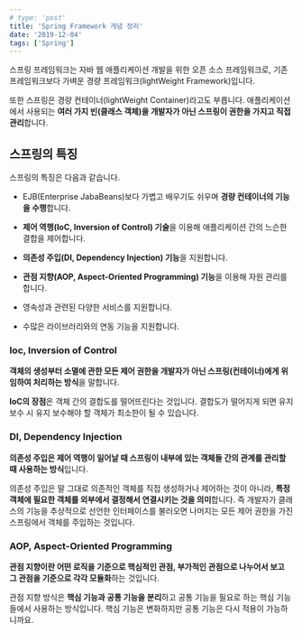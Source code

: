 ```yaml
---
# type: 'post'
title: 'Spring Framework 개념 정리'
date: '2019-12-04'
tags: ['Spring']
---
```


스프링 프레임워크는 자바 웹 애플리케이션 개발을 위한 오픈 소스 프레임워크로, 기존 프레임워크보다 가벼운 경량 프레임워크(lightWeight Framework)입니다.

또한 스프링은 경량 컨테이너(lightWeight Container)라고도 부릅니다. 애플리케이션에서 사용되는 **여러 가지 빈(클래스 객체)을 개발자가 아닌 스프링이 권한을 가지고 직접 관리**합니다.

## 스프링의 특징

스프링의 특징은 다음과 같습니다.

- EJB(Enterprise JabaBeans)보다 가볍고 배우기도 쉬우며 **경량 컨테이너의 기능을 수행**합니다.

- **제어 역행(IoC, Inversion of Control) 기술**을 이용해 애플리케이션 간의 느슨한 결합을 제어합니다.

- **의존성 주입(DI, Dependency Injection) 기능**을 지원합니다.

- **관점 지향(AOP, Aspect-Oriented Programming) 기능**을 이용해 자원 관리를 합니다.

- 영속성과 관련된 다양한 서비스를 지원합니다.

- 수많은 라이브러리와의 연동 기능을 지원합니다.

### Ioc, Inversion of Control

**객체의 생성부터 소멸에 관한 모든 제어 권한을 개발자가 아닌 스프링(컨테이너)에게 위임하여 처리하는 방식**을 말합니다.

**IoC의 장점**은 객체 간의 결합도를 떨어뜨린다는 것입니다. 결합도가 떨어지게 되면 유지 보수 시 유지 보수해야 할 객체가 최소한이 될 수 있습니다.

### DI, Dependency Injection

**의존성 주입은 제어 역행이 일어날 때 스프링이 내부에 있는 객체들 간의 관계를 관리할 때 사용하는 방식**입니다.

의존성 주입은 말 그대로 의존적인 객체를 직접 생성하거나 제어하는 것이 아니라, **특정 객체에 필요한 객체를 외부에서 결정해서 연결시키는 것을 의미**합니다. 즉 개발자가 클래스의 기능을 추상적으로 선언한 인터페이스를 불러오면 나머지는 모든 제어 권한을 가진 스프링에서 객체를 주입하는 것입니다.

### AOP, Aspect-Oriented Programming

**관점 지향이란 어떤 로직을 기준으로 핵심적인 관점, 부가적인 관점으로 나누어서 보고 그 관점을 기준으로 각각 모듈화**하는 것입니다.

관점 지향 방식은 **핵심 기능과 공통 기능을 분리**하고 공통 기능을 필요로 하는 핵심 기능들에서 사용하는 방식입니다. 핵심 기능은 변화하지만 공통 기능은 다시 적용이 가능하니까요.
